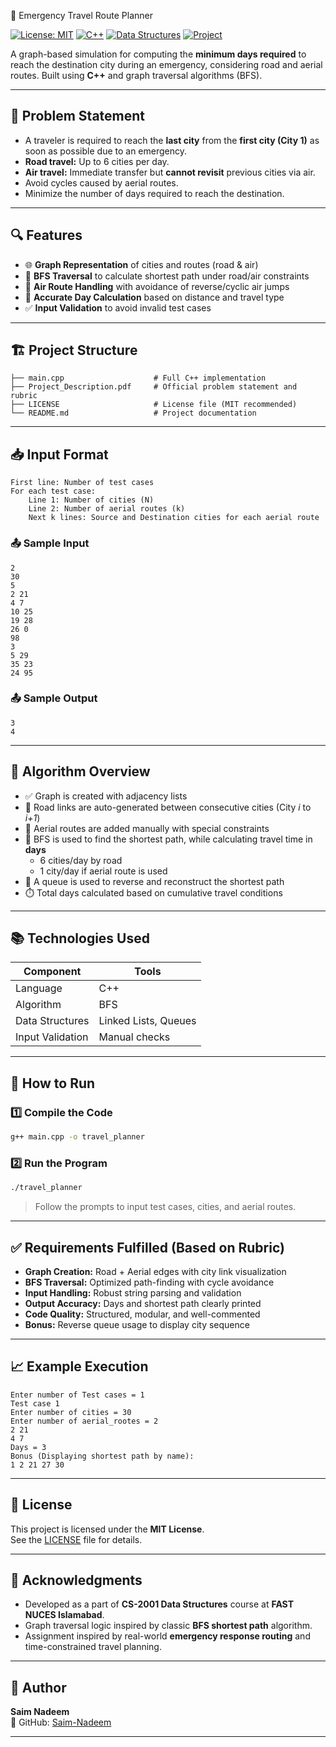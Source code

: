 🚨 Emergency Travel Route Planner

[![License: MIT](https://img.shields.io/badge/License-MIT-yellow.svg)](LICENSE)
[![C++](https://img.shields.io/badge/Built%20with-C++-blue.svg)](https://isocpp.org/)
[![Data Structures](https://img.shields.io/badge/Topic-Graphs%20%26%20BFS-green.svg)]()
[![Project](https://img.shields.io/badge/Project-CS2001%20Semester-blueviolet.svg)]()

A graph-based simulation for computing the **minimum days required** to reach the destination city during an emergency, considering road and aerial routes. Built using **C++** and graph traversal algorithms (BFS).

---

## 🚦 Problem Statement

- A traveler is required to reach the **last city** from the **first city (City 1)** as soon as possible due to an emergency.
- **Road travel:** Up to 6 cities per day.
- **Air travel:** Immediate transfer but **cannot revisit** previous cities via air.
- Avoid cycles caused by aerial routes.
- Minimize the number of days required to reach the destination.

---

## 🔍 Features

- 🌐 **Graph Representation** of cities and routes (road & air)
- 🧭 **BFS Traversal** to calculate shortest path under road/air constraints
- 🛫 **Air Route Handling** with avoidance of reverse/cyclic air jumps
- 📆 **Accurate Day Calculation** based on distance and travel type
- ✅ **Input Validation** to avoid invalid test cases

---

## 🏗️ Project Structure

```
├── main.cpp                    # Full C++ implementation
├── Project_Description.pdf     # Official problem statement and rubric
├── LICENSE                     # License file (MIT recommended)
└── README.md                   # Project documentation
```

---

## 📥 Input Format

```
First line: Number of test cases
For each test case:
    Line 1: Number of cities (N)
    Line 2: Number of aerial routes (k)
    Next k lines: Source and Destination cities for each aerial route
```

### 📤 Sample Input

```
2
30
5
2 21
4 7
10 25
19 28
26 0
98
3
5 29
35 23
24 95
```

### 📤 Sample Output

```
3
4
```

---

## 🧠 Algorithm Overview

- ✅ Graph is created with adjacency lists
- 🚗 Road links are auto-generated between consecutive cities (City *i* to *i+1*)
- 🛫 Aerial routes are added manually with special constraints
- 🔄 BFS is used to find the shortest path, while calculating travel time in **days**
  - 6 cities/day by road
  - 1 city/day if aerial route is used
- 🧮 A queue is used to reverse and reconstruct the shortest path
- ⏱️ Total days calculated based on cumulative travel conditions

---

## 📚 Technologies Used

| Component         | Tools          |
|------------------|----------------|
| Language          | C++            |
| Algorithm         | BFS            |
| Data Structures   | Linked Lists, Queues |
| Input Validation  | Manual checks  |

---

## 🧪 How to Run

### 1️⃣ Compile the Code

```bash
g++ main.cpp -o travel_planner
```

### 2️⃣ Run the Program

```bash
./travel_planner
```

> Follow the prompts to input test cases, cities, and aerial routes.

---

## ✅ Requirements Fulfilled (Based on Rubric)

- **Graph Creation:** Road + Aerial edges with city link visualization
- **BFS Traversal:** Optimized path-finding with cycle avoidance
- **Input Handling:** Robust string parsing and validation
- **Output Accuracy:** Days and shortest path clearly printed
- **Code Quality:** Structured, modular, and well-commented
- **Bonus:** Reverse queue usage to display city sequence

---

## 📈 Example Execution

```
Enter number of Test cases = 1
Test case 1
Enter number of cities = 30
Enter number of aerial_rootes = 2
2 21
4 7
Days = 3
Bonus (Displaying shortest path by name):
1 2 21 27 30
```

---

## 🔐 License

This project is licensed under the **MIT License**.  
See the [LICENSE](LICENSE) file for details.

---

## 🙌 Acknowledgments

- Developed as a part of **CS-2001 Data Structures** course at **FAST NUCES Islamabad**.
- Graph traversal logic inspired by classic **BFS shortest path** algorithm.
- Assignment inspired by real-world **emergency response routing** and time-constrained travel planning.


---

## 👤 Author

**Saim Nadeem**  
🔗 GitHub: [Saim-Nadeem](https://github.com/Saim-Nadeem)

---
